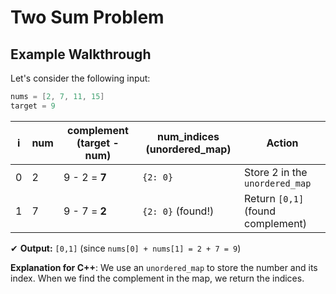 # Two Sum Problem

## Example Walkthrough

Let's consider the following input:
```C++
nums = [2, 7, 11, 15]
target = 9
```

| i  | num  | complement (target - num) | num_indices (unordered_map) | Action |
|----|------|--------------------------|----------------------------|--------|
| 0  | 2    | 9 - 2 = **7**             | `{2: 0}`                    | Store 2 in the `unordered_map` |
| 1  | 7    | 9 - 7 = **2**             | `{2: 0}` (found!)           | Return `[0,1]` (found complement) |

✔ **Output:** `[0,1]` (since `nums[0] + nums[1] = 2 + 7 = 9`)

**Explanation for C++**: We use an `unordered_map` to store the number and its index. When we find the complement in the map, we return the indices.

